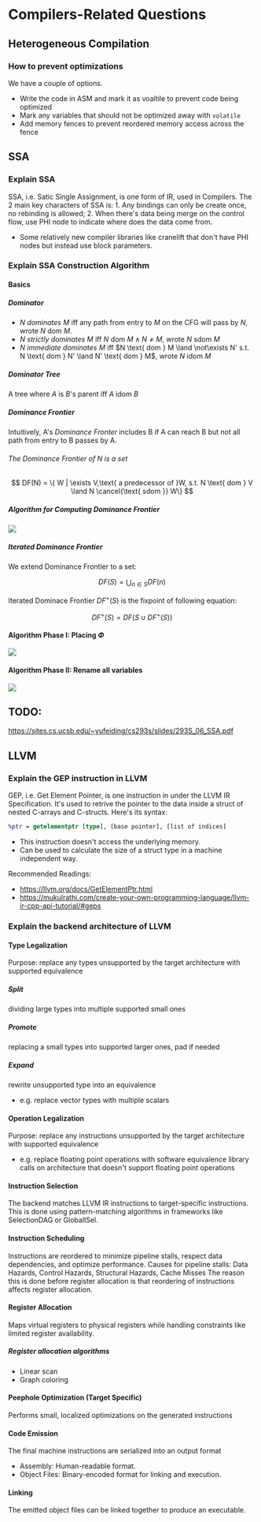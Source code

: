 # Compilers-Related Questions

## Heterogeneous Compilation

### How to prevent optimizations
We have a couple of options. 
- Write the code in ASM and mark it as voaltile to prevent code being optimized
- Mark any variables that should not be optimized away with `volatile`
- Add memory fences to prevent reordered memory access across the fence

## SSA
### Explain SSA

SSA, i.e. Satic Single Assignment, is one form of IR, used in Compilers.
The 2 main key characters of SSA is: 1. Any bindings can only be create once, no rebinding is allowed; 2. When there's data being merge on the control flow, use PHI node to indicate where does the data come from.

- Some relatively new compiler libraries like cranelift that don't have PHI nodes but instead use block parameters.

### Explain SSA Construction Algorithm
#### Basics
##### Dominator
- $N$ *dominates* $M$ iff any path from entry to $M$ on the CFG will pass by $N$, wrote $N \text{ dom } M$.
- $N$ *strictly dominates* $M$ iff $N \text{ dom } M \land N \neq M$, wrote $N \text{ sdom } M$
- $N$ *immediate dominates* $M$ iff $N \text{ dom } M \land \not\exists N' s.t. N \text{ dom } N' \land N' \text{ dom } M$, wrote $N \text{ idom } M$
##### Dominator Tree
A tree where $A$ is $B$'s parent iff $A\text{ idom } B$
##### Dominance Frontier
Intuitively, A's *Dominance Fronter* includes B if A can reach B but not all path from entry to B passes by A.
###### The *Dominance Frontier* of $N$ is a set
$$
DF(N) = \{ W | \exists V,\text{ a predecessor of }W, s.t. N \text{ dom } V \land N \cancel{\text{ sdom }} W\}
$$

##### Algorithm for Computing Dominance Frontier

![](
https://llvm-study-notes.readthedocs.io/en/latest/_images/1563330393644.png
)

##### Iterated Dominance Frontier

We extend Dominance Frontier to a set:

$$
DF(S) = \bigcup_{n \in S} DF(n)
$$

Iterated Dominace Frontier $DF^+(S)$ is the fixpoint of following equation: 

$$
DF^+(S) = DF(S \cup DF^+(S))
$$

#### Algorithm Phase I: Placing $\Phi$
![](https://llvm-study-notes.readthedocs.io/en/latest/_images/1563330823497.png)

#### Algorithm Phase II: Rename all variables
![](https://llvm-study-notes.readthedocs.io/en/latest/_images/1563330955034.png)

## TODO: 
https://sites.cs.ucsb.edu/~yufeiding/cs293s/slides/293S_06_SSA.pdf

## LLVM
### Explain the GEP instruction in LLVM
GEP, i.e. Get Element Pointer, is one instruction in under the LLVM IR Specification. It's used to retrive the pointer to the data inside a struct of nested C-arrays and C-structs. Here's its syntax:
```llvm
%ptr = getelementptr [type], [base pointer], [list of indices]
```
- This instruction doesn't access the underlying memory.
- Can be used to calculate the size of a struct type in a machine independent way.

Recommended Readings:
- https://llvm.org/docs/GetElementPtr.html
- https://mukulrathi.com/create-your-own-programming-language/llvm-ir-cpp-api-tutorial/#geps
### Explain the backend architecture of LLVM
#### Type Legalization
Purpose: replace any types unsupported by the target architecture with supported equivalence
##### Split
dividing large types into multiple supported small ones
##### Promote
replacing a small types into supported larger ones, pad if needed
##### Expand
rewrite unsupported type into an equivalence
- e.g. replace vector types with multiple scalars
#### Operation Legalization
Purpose: replace any instructions unsupported by the target architecture with supported equivalence
- e.g. replace floating point operations with software equivalence library calls on architecture that doesn't support floating point operations
#### Instruction Selection
The backend matches LLVM IR instructions to target-specific instructions. This is done using pattern-matching algorithms in frameworks like SelectionDAG or GlobalISel.
#### Instruction Scheduling
Instructions are reordered to minimize pipeline stalls, respect data dependencies, and optimize performance.
Causes for pipeline stalls: Data Hazards, Control Hazards, Structural Hazards, Cache Misses
The reason this is done before register allocation is that reordering of instructions affects register allocation.
#### Register Allocation
Maps virtual registers to physical registers while handling constraints like limited register availability.
##### Register allocation algorithms
- Linear scan
- Graph coloring
#### Peephole Optimization (Target Specific)
Performs small, localized optimizations on the generated instructions
#### Code Emission
The final machine instructions are serialized into an output format
- Assembly: Human-readable format.
- Object Files: Binary-encoded format for linking and execution.
#### Linking
The emitted object files can be linked together to produce an executable.
